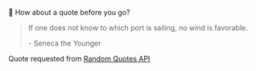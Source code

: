 📣 How about a quote before you go?

> If one does not know to which port is sailing, no wind is favorable.
>
> <p>- Seneca the Younger</p>

Quote requested from [Random Quotes API](https://github.com/lukePeavey/quotable)
